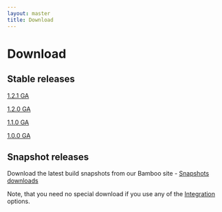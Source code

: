 ```yaml
---
layout: master
title: Download
---
```


# Download

## Stable releases

[1.2.1 GA](http://gpars.org/download/1.2.1/)

[1.2.0 GA](http://gpars.org/download/1.2.0/)

[1.1.0 GA](http://gpars.org/download/1.1.0/)

[1.0.0 GA](http://gpars.org/download/1.0.0/)

## Snapshot releases

Download the latest build snapshots from our Bamboo site - [Snapshots
downloads](http://bamboo.ci.codehaus.org/browse/GPARS-DEF/latest/artifact)

Note, that you need no special download if you use any of the
[Integration](Integratio.html) options.
